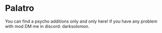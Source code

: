 # Palatro
You can find a psycho additions only and only here!
if you have any problem with mod DM me in discord: darksolomon.
